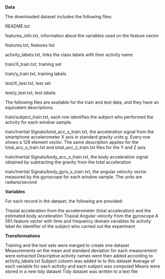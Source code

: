 **Data**

The downloaded dataset includes the following files:

README.txt

features_info.txt, information about the variables used on the feature vector

features.txt, features list

activity_labels.txt, links the class labels with their activity name

train/X_train.txt, training set

train/y_train.txt, training labels

test/X_test.txt, test set

test/y_test.txt, test labels


The following files are available for the train and test data, and they have an equivalent descriptions.

train/subject_train.txt, each row identifies the subject who performed the activity for each window sample.

train/Inertial Signals/total_acc_x_train.txt, the acceleration signal from the smartphone accelerometer X axis in standard gravity units g. Every row shows a 128 element vector. The same description applies for the total_acc_x_train.txt and total_acc_z_train.txt files for the Y and Z axis

train/Inertial Signals/body_acc_x_train.txt, the body acceleration signal obtained by subtracting the gravity from the total acceleration

train/Inertial Signals/body_gyro_x_train.txt, the angular velocity vector measured by the gyroscope for each window sample. The units are radians/second


**Variables**

For each record in the dataset, the following are provided:

Triaxial acceleration from the accelerometer (total acceleration) and the estimated body acceleration
Triaxial Angular velocity from the gyroscope
A 561-feature vector with time and frequency domain variables
Its activity label
An identifier of the subject who carried out the experiment


**Transformations**

Training and the test sets were merged to create one dataset
Measurements on the mean and standard deviation for each measurement were extracted
Descriptive activity names were then added according to activity_labels.txt
Subject column was added to to this dataset
Average of each variable for each activity and each subject was computed
Means were stored in a new tidy dataset
Tidy dataset was written to a text file
